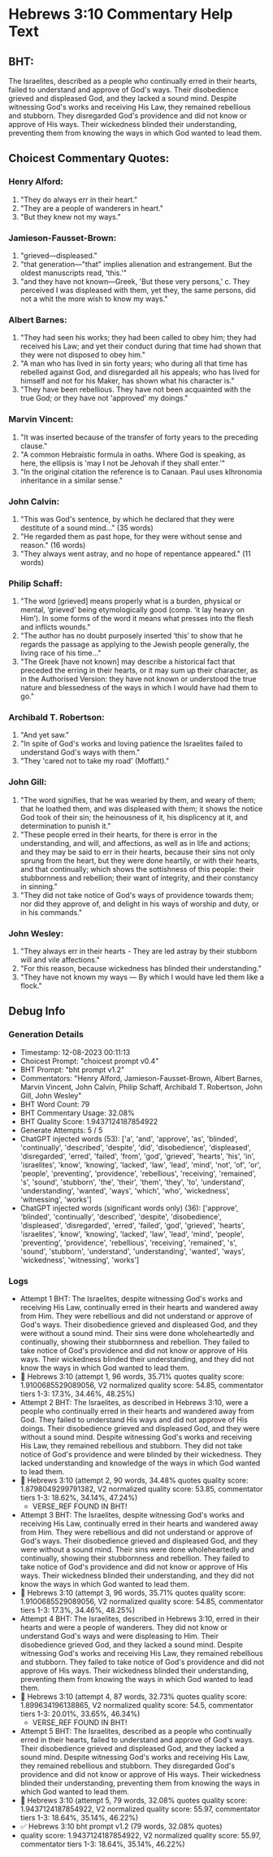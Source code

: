 # Hebrews 3:10 Commentary Help Text

## BHT:
The Israelites, described as a people who continually erred in their hearts, failed to understand and approve of God's ways. Their disobedience grieved and displeased God, and they lacked a sound mind. Despite witnessing God's works and receiving His Law, they remained rebellious and stubborn. They disregarded God's providence and did not know or approve of His ways. Their wickedness blinded their understanding, preventing them from knowing the ways in which God wanted to lead them.

## Choicest Commentary Quotes:
### Henry Alford:
1. "They do always err in their heart."
2. "They are a people of wanderers in heart."
3. "But they knew not my ways."

### Jamieson-Fausset-Brown:
1. "grieved—displeased."
2. "that generation—"that" implies alienation and estrangement. But the oldest manuscripts read, 'this.'"
3. "and they have not known—Greek, 'But these very persons,' c. They perceived I was displeased with them, yet they, the same persons, did not a whit the more wish to know my ways."

### Albert Barnes:
1. "They had seen his works; they had been called to obey him; they had received his Law; and yet their conduct during that time had shown that they were not disposed to obey him."
2. "A man who has lived in sin forty years; who during all that time has rebelled against God, and disregarded all his appeals; who has lived for himself and not for his Maker, has shown what his character is."
3. "They have been rebellious. They have not been acquainted with the true God; or they have not 'approved' my doings."

### Marvin Vincent:
1. "It was inserted because of the transfer of forty years to the preceding clause." 
2. "A common Hebraistic formula in oaths. Where God is speaking, as here, the ellipsis is 'may I not be Jehovah if they shall enter.'"
3. "In the original citation the reference is to Canaan. Paul uses klhronomia inheritance in a similar sense."

### John Calvin:
1. "This was God's sentence, by which he declared that they were destitute of a sound mind..." (35 words)
2. "He regarded them as past hope, for they were without sense and reason." (16 words)
3. "They always went astray, and no hope of repentance appeared." (11 words)

### Philip Schaff:
1. "The word [grieved] means properly what is a burden, physical or mental, ‘grieved’ being etymologically good (comp. ‘it lay heavy on Him’). In some forms of the word it means what presses into the flesh and inflicts wounds."
2. "The author has no doubt purposely inserted ‘this’ to show that he regards the passage as applying to the Jewish people generally, the living race of his time..."
3. "The Greek [have not known] may describe a historical fact that preceded the erring in their hearts, or it may sum up their character, as in the Authorised Version: they have not known or understood the true nature and blessedness of the ways in which I would have had them to go."

### Archibald T. Robertson:
1. "And yet saw."
2. "In spite of God's works and loving patience the Israelites failed to understand God's ways with them."
3. "They 'cared not to take my road' (Moffatt)."

### John Gill:
1. "The word signifies, that he was wearied by them, and weary of them; that he loathed them, and was displeased with them; it shows the notice God took of their sin; the heinousness of it, his displicency at it, and determination to punish it." 
2. "These people erred in their hearts, for there is error in the understanding, and will, and affections, as well as in life and actions; and they may be said to err in their hearts, because their sins not only sprung from the heart, but they were done heartily, or with their hearts, and that continually; which shows the sottishness of this people: their stubbornness and rebellion; their want of integrity, and their constancy in sinning." 
3. "They did not take notice of God's ways of providence towards them; nor did they approve of, and delight in his ways of worship and duty, or in his commands."

### John Wesley:
1. "They always err in their hearts - They are led astray by their stubborn will and vile affections."
2. "For this reason, because wickedness has blinded their understanding."
3. "They have not known my ways — By which I would have led them like a flock."


## Debug Info
### Generation Details
- Timestamp: 12-08-2023 00:11:13
- Choicest Prompt: "choicest prompt v0.4"
- BHT Prompt: "bht prompt v1.2"
- Commentators: "Henry Alford, Jamieson-Fausset-Brown, Albert Barnes, Marvin Vincent, John Calvin, Philip Schaff, Archibald T. Robertson, John Gill, John Wesley"
- BHT Word Count: 79
- BHT Commentary Usage: 32.08%
- BHT Quality Score: 1.9437124187854922
- Generate Attempts: 5 / 5
- ChatGPT injected words (53):
	['a', 'and', 'approve', 'as', 'blinded', 'continually', 'described', 'despite', 'did', 'disobedience', 'displeased', 'disregarded', 'erred', 'failed', 'from', 'god', 'grieved', 'hearts', 'his', 'in', 'israelites', 'know', 'knowing', 'lacked', 'law', 'lead', 'mind', 'not', 'of', 'or', 'people', 'preventing', 'providence', 'rebellious', 'receiving', 'remained', 's', 'sound', 'stubborn', 'the', 'their', 'them', 'they', 'to', 'understand', 'understanding', 'wanted', 'ways', 'which', 'who', 'wickedness', 'witnessing', 'works']
- ChatGPT injected words (significant words only) (36):
	['approve', 'blinded', 'continually', 'described', 'despite', 'disobedience', 'displeased', 'disregarded', 'erred', 'failed', 'god', 'grieved', 'hearts', 'israelites', 'know', 'knowing', 'lacked', 'law', 'lead', 'mind', 'people', 'preventing', 'providence', 'rebellious', 'receiving', 'remained', 's', 'sound', 'stubborn', 'understand', 'understanding', 'wanted', 'ways', 'wickedness', 'witnessing', 'works']

### Logs
- Attempt 1 BHT: The Israelites, despite witnessing God's works and receiving His Law, continually erred in their hearts and wandered away from Him. They were rebellious and did not understand or approve of God's ways. Their disobedience grieved and displeased God, and they were without a sound mind. Their sins were done wholeheartedly and continually, showing their stubbornness and rebellion. They failed to take notice of God's providence and did not know or approve of His ways. Their wickedness blinded their understanding, and they did not know the ways in which God wanted to lead them.
- 🔄 Hebrews 3:10 (attempt 1, 96 words, 35.71% quotes quality score: 1.9100685529089056, V2 normalized quality score: 54.85, commentator tiers 1-3: 17.3%, 34.46%, 48.25%)
- Attempt 2 BHT: The Israelites, as described in Hebrews 3:10, were a people who continually erred in their hearts and wandered away from God. They failed to understand His ways and did not approve of His doings. Their disobedience grieved and displeased God, and they were without a sound mind. Despite witnessing God's works and receiving His Law, they remained rebellious and stubborn. They did not take notice of God's providence and were blinded by their wickedness. They lacked understanding and knowledge of the ways in which God wanted to lead them.
- 🔄 Hebrews 3:10 (attempt 2, 90 words, 34.48% quotes quality score: 1.8798049299791382, V2 normalized quality score: 53.85, commentator tiers 1-3: 18.62%, 34.14%, 47.24%) 
	- VERSE_REF FOUND IN BHT!
- Attempt 3 BHT: The Israelites, despite witnessing God's works and receiving His Law, continually erred in their hearts and wandered away from Him. They were rebellious and did not understand or approve of God's ways. Their disobedience grieved and displeased God, and they were without a sound mind. Their sins were done wholeheartedly and continually, showing their stubbornness and rebellion. They failed to take notice of God's providence and did not know or approve of His ways. Their wickedness blinded their understanding, and they did not know the ways in which God wanted to lead them.
- 🔄 Hebrews 3:10 (attempt 3, 96 words, 35.71% quotes quality score: 1.9100685529089056, V2 normalized quality score: 54.85, commentator tiers 1-3: 17.3%, 34.46%, 48.25%)
- Attempt 4 BHT: The Israelites, described in Hebrews 3:10, erred in their hearts and were a people of wanderers. They did not know or understand God's ways and were displeasing to Him. Their disobedience grieved God, and they lacked a sound mind. Despite witnessing God's works and receiving His Law, they remained rebellious and stubborn. They failed to take notice of God's providence and did not approve of His ways. Their wickedness blinded their understanding, preventing them from knowing the ways in which God wanted to lead them.
- 🔄 Hebrews 3:10 (attempt 4, 87 words, 32.73% quotes quality score: 1.899634196138865, V2 normalized quality score: 54.5, commentator tiers 1-3: 20.01%, 33.65%, 46.34%) 
	- VERSE_REF FOUND IN BHT!
- Attempt 5 BHT: The Israelites, described as a people who continually erred in their hearts, failed to understand and approve of God's ways. Their disobedience grieved and displeased God, and they lacked a sound mind. Despite witnessing God's works and receiving His Law, they remained rebellious and stubborn. They disregarded God's providence and did not know or approve of His ways. Their wickedness blinded their understanding, preventing them from knowing the ways in which God wanted to lead them.
- 🔄 Hebrews 3:10 (attempt 5, 79 words, 32.08% quotes quality score: 1.9437124187854922, V2 normalized quality score: 55.97, commentator tiers 1-3: 18.64%, 35.14%, 46.22%)
- ✅ Hebrews 3:10 bht prompt v1.2 (79 words, 32.08% quotes)
- quality score: 1.9437124187854922, V2 normalized quality score: 55.97, commentator tiers 1-3: 18.64%, 35.14%, 46.22%)